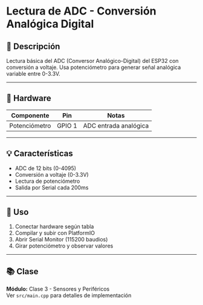 # Lectura de ADC - Conversión Analógica Digital

## 📖 Descripción

Lectura básica del ADC (Conversor Analógico-Digital) del ESP32 con conversión a voltaje. Usa potenciómetro para generar señal analógica variable entre 0-3.3V.

---

## 🔧 Hardware

| Componente | Pin | Notas |
|------------|-----|-------|
| Potenciómetro | GPIO 1 | ADC entrada analógica |

---

## 💡 Características

- ADC de 12 bits (0-4095)
- Conversión a voltaje (0-3.3V)
- Lectura de potenciómetro
- Salida por Serial cada 200ms

---

## 🚀 Uso

1. Conectar hardware según tabla
2. Compilar y subir con PlatformIO
3. Abrir Serial Monitor (115200 baudios)
4. Girar potenciómetro y observar valores

---

## 📚 Clase

**Módulo:** Clase 3 - Sensores y Periféricos  
Ver `src/main.cpp` para detalles de implementación
